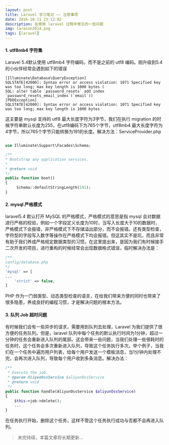 ```yaml
---
layout: post
title: Laravel 学习笔记 —— 注意事项
date: 2016-10-11 23:12:02
description: 在使用 laravel 过程中常见的一些问题
img: laracon2014.png
tags: [laravel]
---
```


#### 1. utf8mb4 字符集
Laravel 5.4默认使用 utf8mb4 字符编码，而不是之前的 utf8 编码。刚升级到5.4的小伙伴经常会遇到如下的错误
```shell
[Illuminate\Database\QueryException]
SQLSTATE[42000]: Syntax error or access violation: 1071 Specified key was too long; max key length is 1000 bytes (
SQL: alter table `password_resets` add index `password_resets_email_index`(`email`))
[PDOException]
SQLSTATE[42000]: Syntax error or access violation: 1071 Specified key was too long; max key length is 1000 bytes

```

这主要是 mysql 支持的 utf8 最大长度字符为3字节，我们在执行 migration 的时候字符串默认长度为255，在utf8编码下为765个字节，utf8mb4 最大长度字符为4字节，所以765个字节只能转换为191的长度。解决方法：ServiceProvider.php

```php

use Illuminate\Support\Facades\Schema; 

/** 
* Bootstrap any application services. 
* 
* @return void 
*/ 
public function boot() 
{ 
     Schema::defaultStringLength(191); 
}

```


#### 2. mysql 严格模式
laravel5.4 默认打开 MySQL 的严格模式，严格模式的意思是指 mysql 会对数据进行严格的校验，例如一个字段定义长度为10时，当写入长度大于10的数据时，严格模式下会报错，非严格模式下不存储溢出部分，而不会报错。还有类型检查，字符型的字段写入数字等操作在严格模式下均会报错。但这其实不是坑，而且非常有助于我们养成严格规定数据类型的习惯。在这里提出来，是因为我们有时候接手二次开发的项目，进行重构的时候经常会出现数据格式错误，临时解决办法是：
```php
/**
config/database.php
*/
'mysql' => [
...
    'strict' => false,
]
```

PHP 作为一门弱类型、动态类型检查的语言，在给我们带来方便的同时也带来了很多隐患，养成良好的编程习惯，才是解决问题的根本方法。

#### 3. 队列 Job 超时问题

有时候我们会有一些异步的请求，需要用到队列去处理，Laravel 为我们提供了很方便的任务队列。但是，laravel 队列中每个任务的默认执行时间为1分钟，超过一分钟的任务会重新进入队列的尾部。这会带来一些问题，当我们处理一些很耗时的任务时，这个任务会多次重新进入队列，导致这个任务执行多次。举个例子，当我们在一个任务中遍历用户列表，给每个用户发送一个模板消息，当1分钟内处理不完，会再次进入队列，导致每个用户收到多条消息。解决办法：
```php
/**
 * Execute the job.
 * @param AliyunOssService $aliyunOssService
 * @return void
 */
public function handle(AliyunOssService $aliyunOssService)
{
    $this->job->delete();
    ...
}
```


在任务执行开始，删除这个任务，这样不管这个任务执行成功与否都不会再进入队列。

> 未完待续，本篇文章将长期更新...